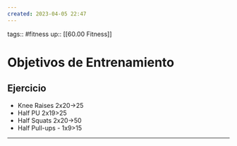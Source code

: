 ```yaml
---
created: 2023-04-05 22:47
---
```

tags:: #fitness
up:: [[60.00 Fitness]]
# Objetivos de Entrenamiento

## Ejercicio
- Knee Raises 2x20->25
- Half PU 2x19>25
- Half Squats 2x20->50
- Half Pull-ups - 1x9>15

___
